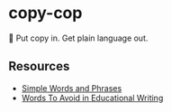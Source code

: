 # copy-cop

:cop: Put copy in. Get plain language out.

## Resources

* [Simple Words and Phrases](http://www.plainlanguage.gov/howto/wordsuggestions/simplewords.cfm)
* [Words To Avoid in Educational Writing](https://css-tricks.com/words-avoid-educational-writing/)
